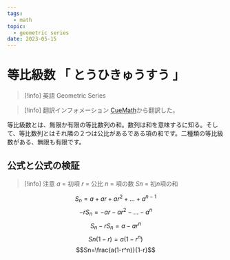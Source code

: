 ```yaml
---
tags:
  - math
topic:
  - geometric series
date: 2023-05-15
---
```


# 等比級数 「 とうひきゅうすう 」

> [!info] 英語
> Geometric Series

> [!info] 翻訳インフォメーション
> [CueMath](https://www.cuemath.com/geometric-series-formula/)から翻訳した。

等比級数とは、無限か有限の等比数列の和。数列は和を意味するに知る。そして、等比数列とはそれ隣の２つは公比があるである項の和です。二種類の等比級数がある、無限も有限です。

## 公式と公式の検証

> [!info] 注意
> $a$ = 初項
> $r$ = 公比
> $n$ = 項の数
> $Sn$ = 初$n$項の和

$$S_n=a+ar+ar^2+\dots+a^{n-1}$$
$$-rS_n=-ar-ar^2-\dots-a^n$$
$$S_n-rS_n=a-ar^n$$
$$Sn(1-r)=a(1-r^n)$$
$$Sn=\frac{a(1-r^n)}{1-r}$$
